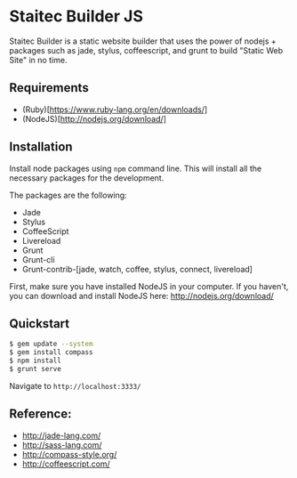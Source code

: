 # Staitec Builder JS

Staitec Builder is a static website builder that uses the power of nodejs + packages such as jade, stylus, coffeescript, and grunt to build "Static Web Site" in no time.

## Requirements

* (Ruby)[https://www.ruby-lang.org/en/downloads/]
* (NodeJS)[http://nodejs.org/download/]

## Installation

Install node packages using `npm` command line. This will install all the necessary packages for the development.

The packages are the following:
* Jade
* Stylus
* CoffeeScript
* Livereload
* Grunt
* Grunt-cli
* Grunt-contrib-[jade, watch, coffee, stylus, connect, livereload]

First, make sure you have installed NodeJS in your computer. If you haven't, you can download and install NodeJS here: http://nodejs.org/download/


## Quickstart

```bash
$ gem update --system
$ gem install compass
$ npm install
$ grunt serve
```

Navigate to `http://localhost:3333/`


## Reference:

* http://jade-lang.com/
* http://sass-lang.com/
* http://compass-style.org/
* http://coffeescript.com/
